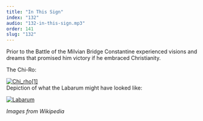 ```yaml
---
title: "In This Sign"
index: "132"
audio: "132-in-this-sign.mp3"
order: 141
slug: "132"
---
```


Prior to the Battle of the Milvian Bridge Constantine experienced visions and dreams that promised him victory if he embraced Christianity.

The Chi-Ro:

[![Chi_rho[1]](http://thehistoryofrome.typepad.com/.a/6a01053629a711970c014e605c90f2970c-800wi "Chi_rho[1]")](http://thehistoryofrome.typepad.com/.a/6a01053629a711970c014e605c90f2970c-pi)  
Depiction of what the Labarum might have looked like:

[![Labarum](http://thehistoryofrome.typepad.com/.a/6a01053629a711970c0147e3b7c260970b-800wi "Labarum")](http://thehistoryofrome.typepad.com/.a/6a01053629a711970c0147e3b7c260970b-pi)



_Images from Wikipedia_
